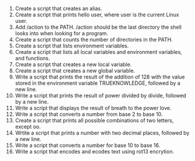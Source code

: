 1. Create a script that creates an alias.
2. Create a script that prints hello user, where user is the current Linux user.
3. Add /action to the PATH. /action should be the last directory the shell looks into when looking for a program.
4. Create a script that counts the number of directories in the PATH.
5. Create a script that lists environment variables.
6. Create a script that lists all local variables and environment variables, and functions.
7. Create a script that creates a new local variable.
8. Create a script that creates a new global variable.
9. Write a script that prints the result of the addition of 128 with the value stored in the environment variable TRUEKNOWLEDGE, followed by a new line.
10. Write a script that prints the result of power divided by divide, followed by a new line.
11. Write a script that displays the result of breath to the power love.
12. Write a script that converts a number from base 2 to base 10.
13. Create a script that prints all possible combinations of two letters, except oo.
14. Wrtite a script that prints a number with two decimal places, followed by a new line.
15. Write a script that converts a number for base 10 to base 16.
16. Write a script that encodes and ecodes text using rot13 encrytion.
